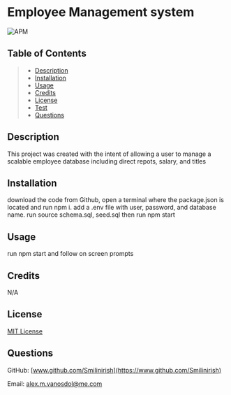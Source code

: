 # Employee Management system

  ![APM](https://img.shields.io/badge/license-MIT-blue)

  ## Table of Contents
> - [Description](#description)
> - [Installation](#installation )
> - [Usage](#usage)
> - [Credits](#credits)
> - [License](#license)
> - [Test](#test)
> - [Questions](#questions)

## Description
This project was created with the intent of allowing a user to manage a scalable employee database including direct repots, salary, and titles

## Installation 
download the code from Github, open a terminal where the package.json is located and run npm i. add a .env file with user, password, and database name. run source schema.sql, seed.sql then run npm start

## Usage
run npm start and follow on screen prompts

## Credits
N/A

## License
[MIT License](https://github.com/Smilinirish/employee-management-system/blob/main/LICENSE)

## Questions
GitHub: [www.github.com/Smilinirish](https://www.github.com/Smilinirish)

Email: alex.m.vanosdol@me.com

